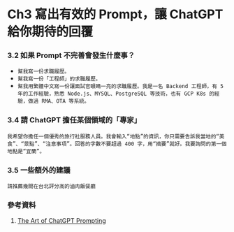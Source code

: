 # Ch3 寫出有效的 Prompt，讓 ChatGPT 給你期待的回覆

### 3.2	如果 Prompt 不完善會發生什麼事？

- `幫我寫一份求職履歷。`
- `幫我寫一份「工程師」的求職履歷。`
- `幫我用繁體中文寫一份讓面試官眼睛一亮的求職履歷。我是一名 Backend 工程師，有 5 年的工作經驗，熟悉 Node.js、MYSQL、PostgreSQL 等技術，也有 GCP K8s 的經驗，做過 RMA、OTA 等系統。`

### 3.4	請 ChatGPT 擔任某個領域的「專家」

`我希望你擔任一個優秀的旅行社服務人員。我會輸入“地點”的資訊，你只需要告訴我當地的“美食”、“景點”、“注意事項”。回答的字數不要超過 400 字，用“摘要”就好。我要詢問的第一個地點是“宜蘭”。`

### 3.5	一些額外的建議

`請推薦幾間在台北評分高的滷肉飯餐廳`

### 參考資料

1.	[The Art of ChatGPT Prompting](https://fka.gumroad.com/l/art-of-chatgpt-prompting)